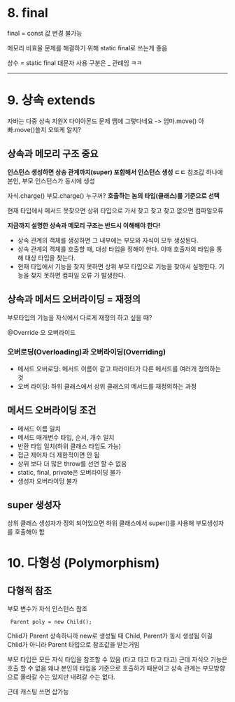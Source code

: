 # 8. final
final = const 값 변경 불가능

메모리 비효율 문제를 해결하기 위해 static final로 쓰는게 좋음

상수 = static final
대문자 사용 구분은 _ 관례임 ㅋㅋ

---

# 9. 상속 extends
자바는 다중 상속 지원X
다이아몬드 문제 땜에 그렇다네요 -> 엄마.move() 아빠.move()쓸지 오또케 알지?

## 상속과 메모리 구조 **중요**
**인스턴스 생성하면 상송 관계까지(super) 포함해서 인스턴스 생성 ㄷㄷ**
참조값 하나에 본인, 부모 인스턴스가 동시에 생성

자식.charge() 부모.charge() 누구꺼? **호출하는 놈의 타입(클래스)를 기준으로 선택**

현재 타입에서 메서드 못찾으면 상위 타입으로 가서 찾고 찾고 찾고 없으면 컴파일오류

**지금까지 설명한 상속과 메모리 구조는 반드시 이해해야 한다!**
- 상속 관계의 객체를 생성하면 그 내부에는 부모와 자식이 모두 생성된다.
- 상속 관계의 객체를 호출할 때, 대상 타입을 정해야 한다. 이때 호출자의 타입을 통해 대상 타입을 찾는다.
- 현재 타입에서 기능을 찾지 못하면 상위 부모 타입으로 기능을 찾아서 실행한다. 기능을 찾지 못하면 컴파일 오류
가 발생한다.

## 상속과 메서드 오버라이딩 = 재정의
부모타입의 기능을 자식에서 다르게 재정의 하고 싶을 때?

@Override 오 오버라이드

### 오버로딩(Overloading)과 오버라이딩(Overriding)
- 메서드 오버로딩: 메서드 이름이 같고 파라미터가 다른 메서드를 여러개 정의하는 것
- 오버 라이딩: 하위 클래스에서 상위 클래스의 메서드를 재정의하는 과정

## 메서드 오버라이딩 조건
- 메서드 이름 일치
- 메서드 매개변수 타입, 순서, 개수 일치
- 반환 타입 일치(하위 클래스 타입도 가능)
- 접근 제어자 더 제한적이면 안 됨
- 상위 보다 더 많은 throw를 선언 할 수 없음
- static, final, private은 오버라이딩 불가
- 생성자 오버라이딩 불가

## super 생성자
상위 클래스 생성자가 정의 되어있으면
하위 클래스에서 super()를 사용해 부모생성자를 호출해야 함


# 10. 다형성 (Polymorphism)
## 다형적 참조
부모 변수가 자식 인스턴스 참조
~~~
 Parent poly = new Child();
~~~
Chlid가 Parent 상속하니까 new로 생성될 때 Child, Parent가 동시 생성됨
이걸 Chlid가 아니라 Parent 타입으로 참조값을 받는거임

부모 타입은 모든 자식 타입을 참조할 수 있음 (타고 타고 타고 타고)
근데 자식으 기능은 호출 할 수 없음 왜냐 본인의 타입을 기준으로 호출하기 때문이고 상속 관계는 부모방향으로 올라갈 수는 있지만 내려갈 수는 없다.

근데 캐스팅 쓰면 삽가능